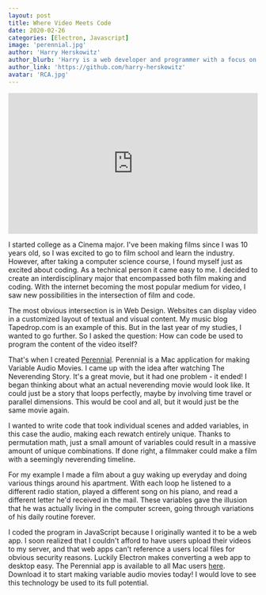 ```yaml
---
layout: post
title: Where Video Meets Code
date: 2020-02-26
categories: [Electron, Javascript]
image: 'perennial.jpg'
author: 'Harry Herskowitz'
author_blurb: 'Harry is a web developer and programmer with a focus on using technology to empower local artists and communities'
author_link: 'https://github.com/harry-herskowitz'
avatar: 'RCA.jpg'
---
```


<div style="padding:56.25% 0 0 0;position:relative;"><iframe src="https://player.vimeo.com/video/214118670?h=bc60f79d0f&title=0&byline=0&portrait=0" style="position:absolute;top:0;left:0;width:100%;height:100%;" frameborder="0" allow="autoplay; fullscreen; picture-in-picture" allowfullscreen></iframe></div><script src="https://player.vimeo.com/api/player.js"></script>

I started college as a Cinema major. I've been making films since I was 10 years old, so I was excited to go to film school and learn the industry. However, after taking a computer science course, I found myself just as excited about coding. As a technical person it came easy to me. I decided to create an interdisciplinary major that encompassed both film making and coding. With the internet becoming the most popular medium for video, I saw new possibilities in the intersection of film and code.

The most obvious intersection is in Web Design. Websites can display video in a customized layout of textual and visual content. My music blog Tapedrop.com is an example of this. But in the last year of my studies, I wanted to go further. So I asked the question: How can code be used to program the content of the video itself?

That's when I created [Perennial](https://github.com/harry-herskowitz/Perennial). Perennial is a Mac application for making Variable Audio Movies. I came up with the idea after watching The Neverending Story. It's a great movie, but it had one problem - it ended! I began thinking about what an actual neverending movie would look like. It could just be a story that loops perfectly, maybe by involving time travel or parallel dimensions. This would be cool and all, but it would just be the same movie again.

I wanted to write code that took individual scenes and added variables, in this case the audio, making each rewatch entirely unique. Thanks to permutation math, just a small amount of variables could result in a massive amount of unique combinations. If done right, a filmmaker could make a film with a seemingly neverending timeline.

For my example I made a film about a guy waking up everyday and doing various things around his apartment. With each loop he listened to a different radio station, played a different song on his piano, and read a different letter he'd received in the mail. These variables gave the illusion that he was actually living in the computer screen, going through variations of his daily routine forever.

I coded the program in JavaScript because I originally wanted it to be a web app. I soon realized that I couldn't afford to have users upload their videos to my server, and that web apps can't reference a users local files for obvious security reasons. Luckily Electron makes converting a web app to desktop easy. The Perennial app is available to all Mac users [here](https://github.com/harry-herskowitz/Perennial/releases/tag/v1.0). Download it to start making variable audio movies today! I would love to see this technology be used to its full potential.
